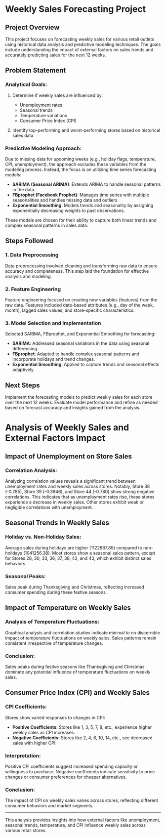 # Weekly Sales Forecasting Project

## Project Overview

This project focuses on forecasting weekly sales for various retail outlets using historical data analysis and predictive modeling techniques. The goals include understanding the impact of external factors on sales trends and accurately predicting sales for the next 12 weeks.

## Problem Statement

### Analytical Goals:
1. Determine if weekly sales are influenced by:
   - Unemployment rates
   - Seasonal trends
   - Temperature variations
   - Consumer Price Index (CPI)

2. Identify top-performing and worst-performing stores based on historical sales data.

### Predictive Modeling Approach:
Due to missing data for upcoming weeks (e.g., holiday flags, temperature, CPI, unemployment), the approach excludes these variables from the modeling process. Instead, the focus is on utilizing time series forecasting models:

- **SARIMA (Seasonal ARIMA)**: Extends ARIMA to handle seasonal patterns in the data.
- **FBprophet (Facebook Prophet)**: Manages time series with multiple seasonalities and handles missing data and outliers.
- **Exponential Smoothing**: Models trends and seasonality by assigning exponentially decreasing weights to past observations.

These models are chosen for their ability to capture both linear trends and complex seasonal patterns in sales data.

## Steps Followed

### 1. Data Preprocessing
Data preprocessing involved cleaning and transforming raw data to ensure accuracy and completeness. This step laid the foundation for effective analysis and modeling.

### 2. Feature Engineering
Feature engineering focused on creating new variables (features) from the raw data. Features included date-based attributes (e.g., day of the week, month), lagged sales values, and store-specific characteristics.

### 3. Model Selection and Implementation
Selected SARIMA, FBprophet, and Exponential Smoothing for forecasting:
- **SARIMA**: Addressed seasonal variations in the data using seasonal differencing.
- **FBprophet**: Adapted to handle complex seasonal patterns and incorporate holidays and trend changes.
- **Exponential Smoothing**: Applied to capture trends and seasonal effects adaptively.

## Next Steps

Implement the forecasting models to predict weekly sales for each store over the next 12 weeks. Evaluate model performance and refine as needed based on forecast accuracy and insights gained from the analysis.

# Analysis of Weekly Sales and External Factors Impact

## Impact of Unemployment on Store Sales

### Correlation Analysis:
Analyzing correlation values reveals a significant trend between unemployment rates and weekly sales across stores. Notably, Store 38 (-0.785), Store 39 (-0.3846), and Store 44 (-0.780) show strong negative correlations. This indicates that as unemployment rates rise, these stores experience a decrease in weekly sales. Other stores exhibit weak or negligible correlations with unemployment.

## Seasonal Trends in Weekly Sales

### Holiday vs. Non-Holiday Sales:
Average sales during holidays are higher (1122887.89) compared to non-holidays (1041256.38). Most stores show a seasonal sales pattern, except for Stores 28, 30, 33, 36, 37, 38, 42, and 43, which exhibit distinct sales behaviors.

### Seasonal Peaks:
Sales peak during Thanksgiving and Christmas, reflecting increased consumer spending during these festive seasons.

## Impact of Temperature on Weekly Sales

### Analysis of Temperature Fluctuations:
Graphical analysis and correlation studies indicate minimal to no discernible impact of temperature fluctuations on weekly sales. Sales patterns remain consistent irrespective of temperature changes.

### Conclusion:
Sales peaks during festive seasons like Thanksgiving and Christmas dominate any potential influence of temperature fluctuations on weekly sales.

## Consumer Price Index (CPI) and Weekly Sales

### CPI Coefficients:
Stores show varied responses to changes in CPI:
- **Positive Coefficients**: Stores like 1, 3, 5, 7, 8, etc., experience higher weekly sales as CPI increases.
- **Negative Coefficients**: Stores like 2, 4, 6, 10, 14, etc., see decreased sales with higher CPI.

### Interpretation:
Positive CPI coefficients suggest increased spending capacity or willingness to purchase. Negative coefficients indicate sensitivity to price changes or consumer preferences for cheaper alternatives.

### Conclusion:
The impact of CPI on weekly sales varies across stores, reflecting different consumer behaviors and market segments.

---

This analysis provides insights into how external factors like unemployment, seasonal trends, temperature, and CPI influence weekly sales across various retail stores.

